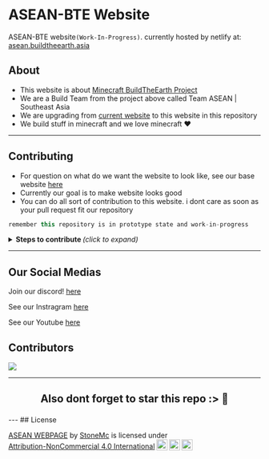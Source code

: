 # ASEAN-BTE Website
ASEAN-BTE website`(Work-In-Progress)`. currently hosted by netlify at: [asean.buildtheearth.asia](https://asean.buildtheearth.asia)

## About
- This website is about [Minecraft BuildTheEarth Project](https://www.buildtheearth.net/)
- We are a Build Team from the project above called Team ASEAN | Southeast Asia
- We are upgrading from [current website](https://buildtheearth.net/bte-asean) to this website in this repository
- We build stuff in minecraft and we love minecraft :heart:

---

## Contributing
- For question on what do we want the website to look like, see our base website  [here](https://buildtheearth.net/bte-asean)
- Currently our goal is to make website looks good
- You can do all sort of contribution to this website. i dont care as soon as your pull request fit our repository
 ```java
 remember this repository is in prototype state and work-in-progress
 ```
 <details><summary><b>Steps to contribute </b><i>(click to expand)</i></summary>
  
> - Fork this repository and you'll have this repo in your own GitHub but duplicated
> - Clone the code to your local desktop (either by [github desktop](https://github.com/ASEAN-Build-The-Earth/Merlion#readme) or [manual clone](https://git-scm.com/docs/git-clone))
> - do edit and add anything you want to the website  
>   -  you can open the main [index.html](https://github.com/ASEAN-Build-The-Earth/AseanBTE-Website/blob/main/index.html) to see your progress in your local workspace
> - after you are fine with the edit. Create a pull request and compare it to the main with your forked repository here.
> - PLEASE check all you typo and code error before creating a pull request
> - wait for us to review your code and accept your pull request! 😊
  </details>
 
---

## Our Social Medias

Join our discord! [here](https://discord.com/invite/tat2uggfeX)

See our Instragram [here](https://www.instagram.com/bte.asean/)

See our Youtube [here](https://www.youtube.com/channel/UCXgXXpOh3xyuNj7PRz_tDwQ)

## Contributors 

<a href="https://github.com/ASEAN-Build-The-Earth/AseanBTE-Website/graphs/contributors">
  <img src="https://contrib.rocks/image?repo=ASEAN-Build-The-Earth/AseanBTE-Website" />
</a>

---
<h2 align="center">
    <p>
        Also dont forget to star this repo :> 🌟
    </p>
</h2>
---
## License
 <p xmlns:cc="http://creativecommons.org/ns#" xmlns:dct="http://purl.org/dc/terms/"><a property="dct:title" rel="cc:attributionURL" href="https://github.com/ASEAN-Build-The-Earth/AseanBTE-Website">ASEAN WEBPAGE</a> by <a rel="cc:attributionURL dct:creator" property="cc:attributionName" href="https://github.com/StoneMcYT">StoneMc</a> is licensed under <a href="http://creativecommons.org/licenses/by-nc/4.0/?ref=chooser-v1" target="_blank" rel="license noopener noreferrer" style="display:inline-block;">Attribution-NonCommercial 4.0 International<img style="height:22px!important;margin-left:3px;vertical-align:text-bottom;" src="https://mirrors.creativecommons.org/presskit/icons/cc.svg?ref=chooser-v1"><img style="height:22px!important;margin-left:3px;vertical-align:text-bottom;" src="https://mirrors.creativecommons.org/presskit/icons/by.svg?ref=chooser-v1"><img style="height:22px!important;margin-left:3px;vertical-align:text-bottom;" src="https://mirrors.creativecommons.org/presskit/icons/nc.svg?ref=chooser-v1"></a></p> 
